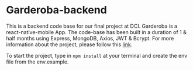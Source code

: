 # Garderoba-backend

This is a backend code base for our final project at DCI. Garderoba is a react-native-mobile App. 
The code-base has been built in a duration of 1 & half months using Express, MongoDB, Axios, JWT & Bcrypt. 
For more information about the project, please follow this [link](https://github.com/AngelaHerrig/garderoba-presentation/blob/main/README.md).

To start the project, type in `npm install` at your terminal and create the env file from the env.example. 

